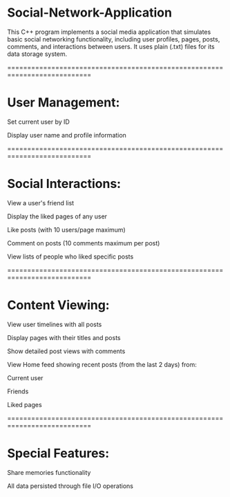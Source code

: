 # Social-Network-Application
This C++ program implements a social media application that simulates basic social networking functionality, including user profiles, pages, posts, comments, and interactions between users. It uses plain (.txt) files for its data storage system.

===========================================================================
# User Management:

Set current user by ID

Display user name and profile information

===========================================================================
# Social Interactions:

View a user's friend list

Display the liked pages of any user

Like posts (with 10 users/page maximum)

Comment on posts (10 comments maximum per post)

View lists of people who liked specific posts

===========================================================================
# Content Viewing:

View user timelines with all posts

Display pages with their titles and posts

Show detailed post views with comments

View Home feed showing recent posts (from the last 2 days) from:

Current user

Friends

Liked pages

===========================================================================
# Special Features:

Share memories functionality

All data persisted through file I/O operations

